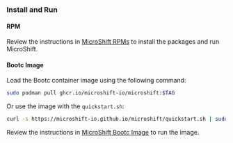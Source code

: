 ### Install and Run

#### RPM

Review the instructions in [MicroShift RPMs](https://github.com/microshift-io/microshift/blob/main/docs/run.md#microshift-rpms) to install the packages and run MicroShift.

#### Bootc Image

Load the Bootc container image using the following command:

```bash
sudo podman pull ghcr.io/microshift-io/microshift:$TAG
```

Or use the image with the `quickstart.sh`:
```bash
curl -s https://microshift-io.github.io/microshift/quickstart.sh | sudo TAG=$TAG bash
```

Review the instructions in [MicroShift Bootc Image](https://github.com/microshift-io/microshift/blob/main/docs/run.md#microshift-bootc-image) to run the image.
